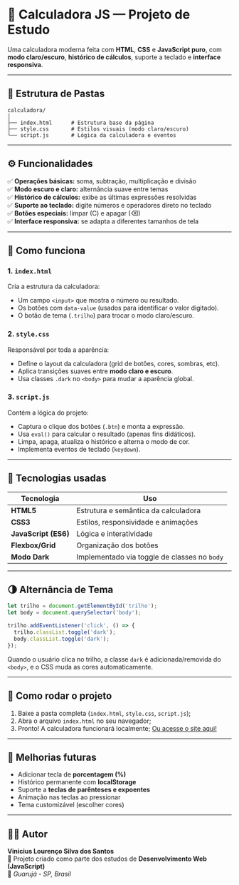 # 🧮 Calculadora JS — Projeto de Estudo

Uma calculadora moderna feita com **HTML**, **CSS** e **JavaScript puro**, com **modo claro/escuro**, **histórico de cálculos**, suporte a teclado e **interface responsiva**.

---

## 📁 Estrutura de Pastas

```
calculadora/
│
├── index.html      # Estrutura base da página
├── style.css       # Estilos visuais (modo claro/escuro)
└── script.js       # Lógica da calculadora e eventos
```

---

## ⚙️ Funcionalidades

✅ **Operações básicas:** soma, subtração, multiplicação e divisão  
✅ **Modo escuro e claro:** alternância suave entre temas  
✅ **Histórico de cálculos:** exibe as últimas expressões resolvidas  
✅ **Suporte ao teclado:** digite números e operadores direto no teclado  
✅ **Botões especiais:** limpar (C) e apagar (⌫)  
✅ **Interface responsiva:** se adapta a diferentes tamanhos de tela  

---

## 🧠 Como funciona

### 1. `index.html`
Cria a estrutura da calculadora:
- Um campo `<input>` que mostra o número ou resultado.
- Os botões com `data-value` (usados para identificar o valor digitado).
- O botão de tema (`.trilho`) para trocar o modo claro/escuro.

### 2. `style.css`
Responsável por toda a aparência:
- Define o layout da calculadora (grid de botões, cores, sombras, etc).
- Aplica transições suaves entre **modo claro e escuro**.
- Usa classes `.dark` no `<body>` para mudar a aparência global.

### 3. `script.js`
Contém a lógica do projeto:
- Captura o clique dos botões (`.btn`) e monta a expressão.
- Usa `eval()` para calcular o resultado (apenas fins didáticos).
- Limpa, apaga, atualiza o histórico e alterna o modo de cor.
- Implementa eventos de teclado (`keydown`).

---

## 🧩 Tecnologias usadas

| Tecnologia | Uso |
|-------------|-----|
| **HTML5** | Estrutura e semântica da calculadora |
| **CSS3** | Estilos, responsividade e animações |
| **JavaScript (ES6)** | Lógica e interatividade |
| **Flexbox/Grid** | Organização dos botões |
| **Modo Dark** | Implementado via toggle de classes no `body` |

---

## 🌗 Alternância de Tema

```js
let trilho = document.getElementById('trilho');
let body = document.querySelector('body');

trilho.addEventListener('click', () => {
  trilho.classList.toggle('dark');
  body.classList.toggle('dark');
});
```

Quando o usuário clica no trilho, a classe `dark` é adicionada/removida do `<body>`, e o CSS muda as cores automaticamente.

---

## 🧰 Como rodar o projeto

1. Baixe a pasta completa (`index.html`, `style.css`, `script.js`);
2. Abra o arquivo `index.html` no seu navegador;
3. Pronto! A calculadora funcionará localmente;
[Ou acesse o site aqui!](http://nokkxn.github.io/Calculadora)
---

## 🚀 Melhorias futuras

- Adicionar tecla de **porcentagem (%)**
- Histórico permanente com **localStorage**
- Suporte a **teclas de parênteses e expoentes**
- Animação nas teclas ao pressionar
- Tema customizável (escolher cores)

---

## 👨‍💻 Autor

**Vinicius Lourenço Silva dos Santos**  
💼 Projeto criado como parte dos estudos de **Desenvolvimento Web (JavaScript)**  
📍 *Guarujá - SP, Brasil*
